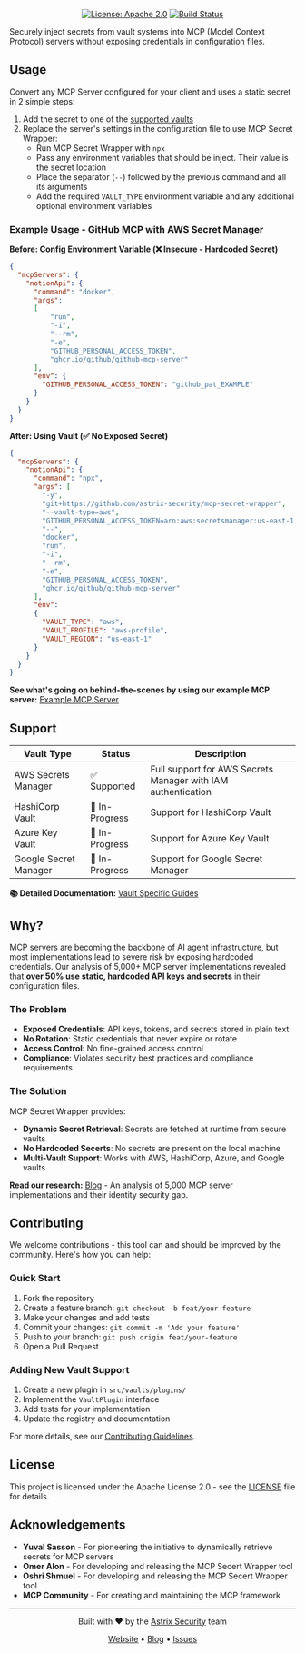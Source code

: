 <div align="center">
  <!-- <img src="https://example.com" alt="MCP Secret Wrapper Logo" width="200"/> -->
  
  [![License: Apache 2.0](https://img.shields.io/badge/License-Apache%202.0-blue.svg)](https://opensource.org/licenses/Apache-2.0)
  [![Build Status](https://img.shields.io/github/actions/workflow/status/astrix-security/mcp-secret-wrapper/ci.yml?branch=main)](https://github.com/astrix-security/mcp-secret-wrapper/actions)
</div>

Securely inject secrets from vault systems into MCP (Model Context Protocol) servers without exposing credentials in configuration files.

## Usage

Convert any MCP Server configured for your client and uses a static secret in 2 simple steps:

1. Add the secret to one of the [supported vaults](#support)
2. Replace the server's settings in the configuration file to use MCP Secret Wrapper:
    * Run MCP Secret Wrapper with `npx`
    * Pass any environment variables that should be inject. Their value is the secret location
    * Place the separator (`--`) followed by the previous command and all its arguments
    * Add the required `VAULT_TYPE` environment variable and any additional optional environment variables

### Example Usage - GitHub MCP with AWS Secret Manager

**Before: Config Environment Variable (❌ Insecure - Hardcoded Secret)**

```json
{
  "mcpServers": {
    "notionApi": {
      "command": "docker",
      "args":
      [
          "run",
          "-i",
          "--rm",
          "-e",
          "GITHUB_PERSONAL_ACCESS_TOKEN",
          "ghcr.io/github/github-mcp-server"
      ],
      "env": {
        "GITHUB_PERSONAL_ACCESS_TOKEN": "github_pat_EXAMPLE"
      }
    }
  }
}
```

**After: Using Vault (✅ No Exposed Secret)**

```json
{
  "mcpServers": {
    "notionApi": {
      "command": "npx",
      "args": [
        "-y",
        "git+https://github.com/astrix-security/mcp-secret-wrapper",
        "--vault-type=aws",
        "GITHUB_PERSONAL_ACCESS_TOKEN=arn:aws:secretsmanager:us-east-1:123456789012:secret:example-ABCDE",
        "--",
        "docker",
        "run",
        "-i",
        "--rm",
        "-e",
        "GITHUB_PERSONAL_ACCESS_TOKEN",
        "ghcr.io/github/github-mcp-server"
      ],
      "env":
      {
        "VAULT_TYPE": "aws",
        "VAULT_PROFILE": "aws-profile",
        "VAULT_REGION": "us-east-1"
      }
    }
  }
}
```

**See what's going on behind-the-scenes by using our example MCP server:** [Example MCP Server](./example/README.md)

## Support

| Vault Type | Status | Description |
|------------|--------|-------------|
| AWS Secrets Manager | ✅ Supported | Full support for AWS Secrets Manager with IAM authentication |
| HashiCorp Vault | 🚧 In-Progress | Support for HashiCorp Vault |
| Azure Key Vault | 🚧 In-Progress | Support for Azure Key Vault |
| Google Secret Manager | 🚧 In-Progress | Support for Google Secret Manager |

**📚 Detailed Documentation:** [Vault Specific Guides](./docs)

## Why?

MCP servers are becoming the backbone of AI agent infrastructure, but most implementations lead to severe risk by exposing hardcoded credentials. Our analysis of 5,000+ MCP server implementations revealed that **over 50% use static, hardcoded API keys and secrets** in their configuration files.

### The Problem
- **Exposed Credentials**: API keys, tokens, and secrets stored in plain text
- **No Rotation**: Static credentials that never expire or rotate
- **Access Control**: No fine-grained access control
- **Compliance**: Violates security best practices and compliance requirements

### The Solution
MCP Secret Wrapper provides:
- **Dynamic Secret Retrieval**: Secrets are fetched at runtime from secure vaults
- **No Hardcoded Secerts**: No secrets are present on the local machine
- **Multi-Vault Support**: Works with AWS, HashiCorp, Azure, and Google vaults

**Read our research:** [Blog](https://astrix.security/blog) - An analysis of 5,000 MCP server implementations and their identity security gap.

## Contributing

We welcome contributions - this tool can and should be improved by the community. Here's how you can help:

### Quick Start
1. Fork the repository
2. Create a feature branch: `git checkout -b feat/your-feature`
3. Make your changes and add tests
4. Commit your changes: `git commit -m 'Add your feature'`
5. Push to your branch: `git push origin feat/your-feature`
6. Open a Pull Request


### Adding New Vault Support
1. Create a new plugin in `src/vaults/plugins/`
2. Implement the `VaultPlugin` interface
3. Add tests for your implementation
4. Update the registry and documentation

For more details, see our [Contributing Guidelines](./CONTRIBUTING.md).


## License

This project is licensed under the Apache License 2.0 - see the [LICENSE](./LICENSE) file for details.

## Acknowledgements

- **Yuval Sasson** - For pioneering the initiative to dynamically retrieve secrets for MCP servers
- **Omer Alon** - For developing and releasing the MCP Secert Wrapper tool
- **Oshri Shmuel** - For developing and releasing the MCP Secert Wrapper tool
- **MCP Community** - For creating and maintaining the MCP framework

---

<div align="center">
  <p>Built with ❤️ by the <a href="https://astrix.security">Astrix Security</a> team</p>
  <p>
    <a href="https://astrix.security">Website</a> •
    <a href="https://astrix.security/blog">Blog</a> •
    <a href="https://github.com/astrix-security/mcp-secret-wrapper/issues">Issues</a> 
  </p>
</div>

